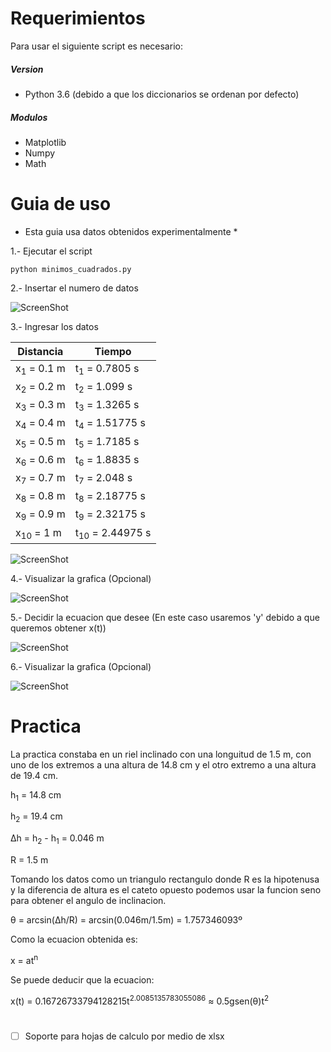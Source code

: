 # Requerimientos
Para usar el siguiente script es necesario:
##### Version
- Python 3.6 (debido a que los diccionarios se ordenan por defecto)
##### Modulos
- Matplotlib
- Numpy
- Math

# Guia de uso
* Esta guia usa datos obtenidos experimentalmente *

1.- Ejecutar el script

`python minimos_cuadrados.py`

2.- Insertar el numero de datos

![ScreenShot](https://raw.github.com/index-0/Regresion/master/Images/1.png)

3.- Ingresar los datos

| Distancia             | Tiempo                     |
|-----------------------|----------------------------|
| x<sub>1</sub> = 0.1 m | t<sub>1</sub> = 0.7805 s   |
| x<sub>2</sub> = 0.2 m | t<sub>2</sub> = 1.099 s    |
| x<sub>3</sub> = 0.3 m | t<sub>3</sub> = 1.3265 s   |
| x<sub>4</sub> = 0.4 m | t<sub>4</sub> = 1.51775 s  |
| x<sub>5</sub> = 0.5 m | t<sub>5</sub> = 1.7185 s   |
| x<sub>6</sub> = 0.6 m | t<sub>6</sub> = 1.8835 s   |
| x<sub>7</sub> = 0.7 m | t<sub>7</sub> = 2.048 s    |
| x<sub>8</sub> = 0.8 m | t<sub>8</sub> = 2.18775 s  |
| x<sub>9</sub> = 0.9 m | t<sub>9</sub> = 2.32175 s  |
| x<sub>10</sub> = 1 m  | t<sub>10</sub> = 2.44975 s |

![ScreenShot](https://raw.github.com/index-0/Regresion/master/Images/2.png)

4.- Visualizar la grafica (Opcional)

![ScreenShot](https://raw.github.com/index-0/Regresion/master/Images/figure_1.png)

5.- Decidir la ecuacion que desee (En este caso usaremos 'y' debido a que queremos obtener x(t))

![ScreenShot](https://raw.github.com/index-0/Regresion/master/Images/3.png)

6.- Visualizar la grafica (Opcional)

![ScreenShot](https://raw.github.com/index-0/Regresion/master/Images/figure_2.png)

# Practica

La practica constaba en un riel inclinado con una longuitud de 1.5 m, con uno de los extremos a una altura de 14.8 cm y el otro extremo a una altura de 19.4 cm.

h<sub>1</sub> = 14.8 cm

h<sub>2</sub> = 19.4 cm

Δh = h<sub>2</sub> - h<sub>1</sub> = 0.046 m

R = 1.5 m

Tomando los datos como un triangulo rectangulo donde R es la hipotenusa y la diferencia de altura es el cateto opuesto podemos usar la funcion seno para obtener el angulo de inclinacion.

θ = arcsin(Δh/R) = arcsin(0.046m/1.5m) = 1.757346093º

Como la ecuacion obtenida es:

x = at<sup>n</sup>

Se puede deducir que la ecuacion:

x(t) = 0.16726733794128215t<sup>2.0085135783055086</sup> ≈ 0.5gsen(θ)t<sup>2</sup>

# 

- [ ] Soporte para hojas de calculo por medio de xlsx
